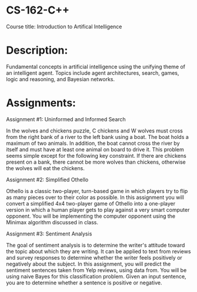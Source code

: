# CS-162-C++
Course title: Introduction to Artifical Intelligence


# Description:

Fundamental concepts in artificial intelligence using the unifying theme of an intelligent agent. Topics include agent architectures, search, games, logic and reasoning, and Bayesian networks.


# Assignments:

Assignment #1: Uninformed and Informed Search


In the wolves and chickens puzzle, C chickens and W wolves must cross from the right bank of a river to the left bank using a boat. The boat holds a maximum of two animals. In addition, the boat cannot cross the river by itself and must have at least one animal on board to drive it. This problem seems simple except for the following key constraint. If there are chickens present on a bank, there cannot be more wolves than chickens, otherwise the wolves will eat the chickens.


Assignment #2: Simplified Othello


Othello is a classic two-player, turn-based game in which players try to flip as many pieces over to their color as possible. In this assignment you will convert a simplified 4x4 two-player game of Othello into a one-player version in which a human player gets to play against a very smart computer opponent. You will be implementing the computer opponent using the Minimax algorithm discussed in class.


Assignment #3: Sentiment Analysis


The goal of sentiment analysis is to determine the writer's attitude toward the topic about which they are writing. It can be applied to text from reviews and survey responses to determine whether the writer feels positively or negatively about the subject. In this assignment, you will predict the sentiment sentences taken from Yelp reviews, using data from. You will be using naive Bayes for this classification problem. Given an input sentence, you are to determine whether a sentence is positive or negative.

